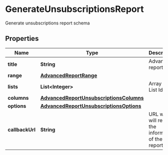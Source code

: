 

# GenerateUnsubscriptionsReport

Generate unsubscriptions report schema

## Properties

| Name | Type | Description | Notes |
|------------ | ------------- | ------------- | -------------|
|**title** | **String** | Advanced report title |  |
|**range** | [**AdvancedReportRange**](AdvancedReportRange.md) |  |  |
|**lists** | **List&lt;Integer&gt;** | Array of List Id&#39;s |  |
|**columns** | [**AdvancedReportUnsubscriptionsColumns**](AdvancedReportUnsubscriptionsColumns.md) |  |  |
|**options** | [**AdvancedReportUnsubscriptionsOptions**](AdvancedReportUnsubscriptionsOptions.md) |  |  |
|**callbackUrl** | **String** | URL which will receive the information of the report |  [optional] |



